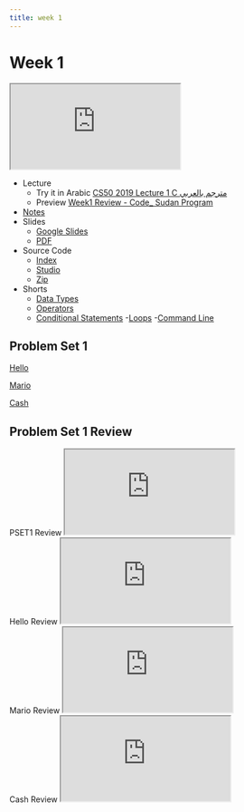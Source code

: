 ```yaml
---
title: week 1
---
```


# Week 1

<iframe src="https://youtu.be/tI_tIZFyKBw"></iframe>


- Lecture
  - Try it in Arabic
    [CS50 2019 Lecture 1 C مترجم بالعربي](https://www.youtube.com/embed/L8AmnvKj_zY)
  - Preview
     [Week1 Review - Code_ Sudan Program](https://www.youtube.com/embed/F-qbaeSJHAE)
- [Notes](https://cs50.harvard.edu/x/2020/notes/1/#c)
- Slides
  - <a href="https://docs.google.com/presentation/d/191XW0DHWlW6WmAhYuFUYnZKUlDx0N4u4Fp81AeW-uNs/edit?usp=sharing">Google Slides</a>
  - <a href="https://cdn.cs50.net/2019/fall/lectures/1/lecture1.pdf">PDF</a>
- Source Code
  - <a href="https://cdn.cs50.net/2019/fall/lectures/1/src1/">Index</a>
  - <a href="https://scratch.mit.edu/studios/25128634/">Studio</a>
  - <a href="https://cdn.cs50.net/2019/fall/lectures/1/src1.zip">Zip</a>
- Shorts
  - <a href="https://www.youtube.com/embed/q6K8KMqt8wQ" savefrom_lm_index="0" savefrom_lm="1">Data Types</a>
  - <a href="https://www.youtube.com/embed/7apBtlEkJzk?rel=0" savefrom_lm_index="0" savefrom_lm="1">Operators</a>
  - <a href="https://www.youtube.com/embed/FqUeHzvci10?rel=0" savefrom_lm_index="0" savefrom_lm="1">Conditional Statements</a>
  -<a href="https://www.youtube.com/embed/QOvo-xFL9II?rel=0" savefrom_lm_index="0" savefrom_lm="1">Loops</a>
  -<a href="https://www.youtube.com/embed/lnYKOnz9ln8?rel=0" savefrom_lm_index="0" savefrom_lm="1">Command Line</a>
   
## Problem Set 1

[Hello](https://lab.cs50.io/code-sudan/labs/main/pset1/hello)

[Mario](https://lab.cs50.io/code-sudan/labs/main/pset1/mario/less)

[Cash](https://lab.cs50.io/code-sudan/labs/main/pset1/cash)

## Problem Set 1 Review 
<div class="box" >PSET1 Review  <iframe src="https://www.youtube.com/embed/E2PrBmlfig4"></iframe></div>
<div class="box" >Hello Review  <iframe src="https://www.youtube.com/embed/PlXUYylfwKg"></iframe></div>
<div class="box" >Mario Review <iframe src="https://www.youtube.com/embed/V7C7LEJ_TrI"></iframe></div>
<div class="box" >Cash Review  <iframe src="https://www.youtube.com/embed/ob7b-IfmPDc"></iframe></div>


